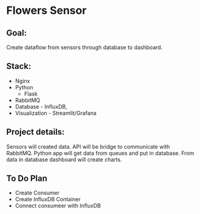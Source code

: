 # Flowers Sensor

## Goal:
Create dataflow from sensors through database to dashboard.


## Stack:

- Nginx
- Python
    - Flask
- RabbitMQ
- Database - InfluxDB,
- Visualization - Streamlit/Grafana


## Project details:

Sensors will created data.
API will be bridge to communicate with RabbitMQ.
Python app will get data from queues and put in database.
From data in database dashboard will create charts.

## To Do Plan
- Create Consumer
- Create InfluxDB Container
- Connect consumeer with InfluxDB